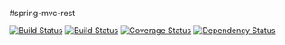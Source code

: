 #spring-mvc-rest

[![Build Status](https://travis-ci.org/rieske/spring-mvc-rest.png?branch=master)](https://travis-ci.org/rieske/spring-mvc-rest) [![Build Status](https://drone.io/github.com/rieske/spring-mvc-rest/status.png)](https://drone.io/github.com/rieske/spring-mvc-rest/latest) [![Coverage Status](https://coveralls.io/repos/rieske/spring-mvc-rest/badge.svg?branch=master)](https://coveralls.io/r/rieske/spring-mvc-rest?branch=master) [![Dependency Status](https://www.versioneye.com/user/projects/5506924b66e561bb9b000147/badge.svg?style=flat)](https://www.versioneye.com/user/projects/5506924b66e561bb9b000147)

